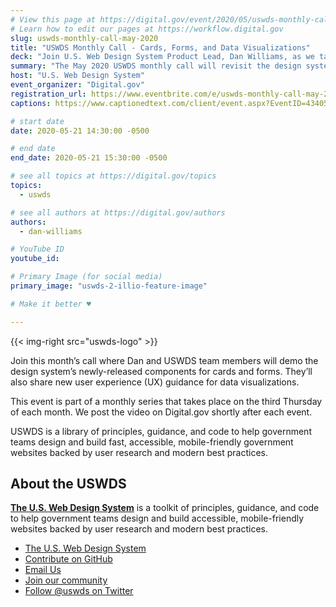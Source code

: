 ```yaml
---
# View this page at https://digital.gov/event/2020/05/uswds-monthly-call-may-2020
# Learn how to edit our pages at https://workflow.digital.gov
slug: uswds-monthly-call-may-2020
title: "USWDS Monthly Call - Cards, Forms, and Data Visualizations"
deck: "Join U.S. Web Design System Product Lead, Dan Williams, as we talk about the design system and answer your questions."
summary: "The May 2020 USWDS monthly call will revisit the design system’s card and forms components, and pay special attention to data visualization."
host: "U.S. Web Design System"
event_organizer: "Digital.gov"
registration_url: https://www.eventbrite.com/e/uswds-monthly-call-may-2020-registration-94024217967
captions: https://www.captionedtext.com/client/event.aspx?EventID=4340554&CustomerID=321

# start date
date: 2020-05-21 14:30:00 -0500

# end date
end_date: 2020-05-21 15:30:00 -0500

# see all topics at https://digital.gov/topics
topics:
  - uswds

# see all authors at https://digital.gov/authors
authors: 
  - dan-williams

# YouTube ID
youtube_id: 

# Primary Image (for social media)
primary_image: "uswds-2-illio-feature-image"

# Make it better ♥

---
```


{{< img-right src="uswds-logo" >}}

Join this month’s call where Dan and USWDS team members will demo the design system’s newly-released components for cards and forms. They’ll also share new user experience (UX) guidance for data visualizations.

This event is part of a monthly series that takes place on the third Thursday of each month. We post the video on Digital.gov shortly after each event.

USWDS is a library of principles, guidance, and code to help government teams design and build fast, accessible, mobile-friendly government websites backed by user research and modern best practices.

## About the USWDS 

[**The U.S. Web Design System**](https://designsystem.digital.gov/) is a toolkit of principles, guidance, and code to help government teams design and build accessible, mobile-friendly websites backed by user research and modern best practices.

- [The U.S. Web Design System](https://designsystem.digital.gov/)
- [Contribute on GitHub](https://github.com/uswds/uswds/issues)
- [Email Us](mailto:uswds@support.digitalgov.gov)
- [Join our community](https://digital.gov/communities/uswds/)
- [Follow @uswds on Twitter](https://twitter.com/uswds)
